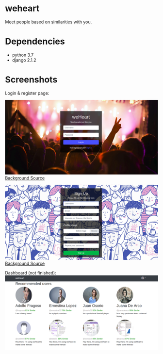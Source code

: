 # weheart
Meet people based on similarities with you.

# Dependencies 

* python 3.7
* django 2.1.2 

# Screenshots

Login & register page:

![Login screen](login.png)
[Background Source]("https://www.freepik.es/fotos-vectores-gratis/musica")

![Register screen](register.png)
[Background Source]("https://www.freepik.es/fotos-vectores-gratis/musica")

Dashboard (not finished):
![Login screen](dashboard.png)
